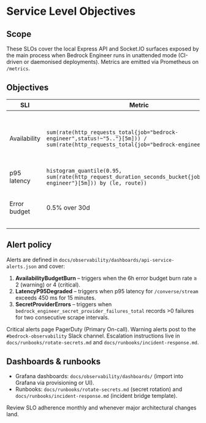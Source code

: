 # Service Level Objectives

## Scope

These SLOs cover the local Express API and Socket.IO surfaces exposed by the
main process when Bedrock Engineer runs in unattended mode (CI-driven or
daemonised deployments). Metrics are emitted via Prometheus on `/metrics`.

## Objectives

| SLI | Metric | Target | Measurement |
| --- | --- | --- | --- |
| Availability | `sum(rate(http_requests_total{job="bedrock-engineer",status!~"5.."}[5m])) / sum(rate(http_requests_total{job="bedrock-engineer"}[5m]))` | ≥ 99.5% rolling 30d | Derived from HTTP status codes (sockets mapped to synthetic HTTP gauge) |
| p95 latency | `histogram_quantile(0.95, sum(rate(http_request_duration_seconds_bucket{job="bedrock-engineer"}[5m])) by (le, route))` | ≤ 450 ms for `/converse/stream` | Aggregated per route |
| Error budget | 0.5% over 30d | Burn alerts at 25% (warning) and 50% (critical) budget consumption |

## Alert policy

Alerts are defined in `docs/observability/dashboards/api-service-alerts.json` and
cover:

1. **AvailabilityBudgetBurn** – triggers when the 6h error budget burn rate ≥ 2
   (warning) or 4 (critical).
2. **LatencyP95Degraded** – triggers when p95 latency for `/converse/stream`
   exceeds 450 ms for 15 minutes.
3. **SecretProviderErrors** – triggers when `bedrock_engineer_secret_provider_failures_total`
   records >0 failures for two consecutive scrape intervals.

Critical alerts page PagerDuty (Primary On-call). Warning alerts post to the
`#bedrock-observability` Slack channel. Escalation instructions live in
`docs/runbooks/rotate-secrets.md` and `docs/runbooks/incident-response.md`.

## Dashboards & runbooks

* Grafana dashboards: `docs/observability/dashboards/` (import into Grafana via
  provisioning or UI).
* Runbooks: `docs/runbooks/rotate-secrets.md` (secret rotation) and
  `docs/runbooks/incident-response.md` (incident bridge template).

Review SLO adherence monthly and whenever major architectural changes land.
